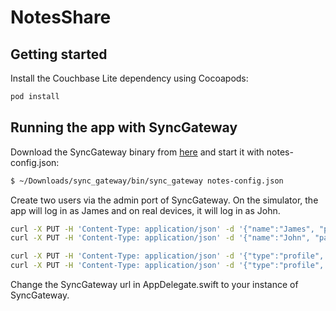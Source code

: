 # NotesShare

## Getting started

Install the Couchbase Lite dependency using Cocoapods:

```bash
pod install
```

## Running the app with SyncGateway

Download the SyncGateway binary from [here](http://www.couchbase.com/nosql-databases/downloads) and start it with notes-config.json:

```bash
$ ~/Downloads/sync_gateway/bin/sync_gateway notes-config.json
```

Create two users via the admin port of SyncGateway. On the simulator, the app will log in as James and on real devices, it will log in as John.
```bash
curl -X PUT -H 'Content-Type: application/json' -d '{"name":"James", "password":"password"}' http://localhost:4985/notes_sharing/_user/James
curl -X PUT -H 'Content-Type: application/json' -d '{"name":"John", "password":"password"}' http://localhost:4985/notes_sharing/_user/John

curl -X PUT -H 'Content-Type: application/json' -d '{"type":"profile", "name":"James"}' http://localhost:4985/notes_sharing/James
curl -X PUT -H 'Content-Type: application/json' -d '{"type":"profile", "name":"John"}' http://localhost:4985/notes_sharing/John
```

Change the SyncGateway url in AppDelegate.swift to your instance of SyncGateway.
